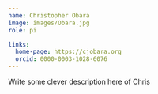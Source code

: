 ```yaml
---
name: Christopher Obara
image: images/Obara.jpg
role: pi

links:
  home-page: https://cjobara.org
  orcid: 0000-0003-1028-6076
---
```


Write some clever description here of Chris 
